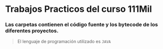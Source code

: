 # Trabajos Practicos del curso 111Mil

### Las carpetas contienen el código fuente y los bytecode de los diferentes proyectos.

> El lenguaje de programación utilizado es `JAVA`
